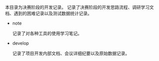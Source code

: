本目录为决赛阶段的开发记录。 
记录了决赛阶段的开发思路流程、调研学习文档、遇到的困难记录以及测试数据统计记录。 
* note 

  记录了对各种工具的使用学习笔记。 
* develop 

  记录了项目开发内部文档、会议详细纪要以及原始数据记录。 
